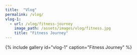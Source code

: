 ```yaml
---
title:  "Vlog"
permalink: /vlog/
vlog-1:
  - url: /vlog/fitness-journey
    image_path: /assets/images/vlog/fitness.jpg
    title: "Fitness Journey"
---
```


{% include gallery id="vlog-1" caption="Fitness Journey" %}
